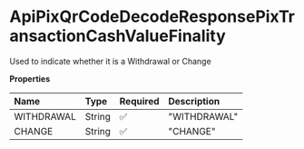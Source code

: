 # ApiPixQrCodeDecodeResponsePixTransactionCashValueFinality

Used to indicate whether it is a Withdrawal or Change

**Properties**

| Name       | Type   | Required | Description  |
| :--------- | :----- | :------- | :----------- |
| WITHDRAWAL | String | ✅       | "WITHDRAWAL" |
| CHANGE     | String | ✅       | "CHANGE"     |

<!-- This file was generated by liblab | https://liblab.com/ -->
